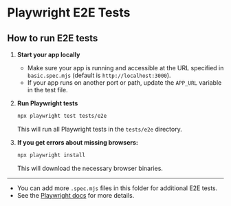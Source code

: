 # Playwright E2E Tests

## How to run E2E tests

1. **Start your app locally**
   - Make sure your app is running and accessible at the URL specified in `basic.spec.mjs` (default is `http://localhost:3000`).
   - If your app runs on another port or path, update the `APP_URL` variable in the test file.

2. **Run Playwright tests**
   ```sh
   npx playwright test tests/e2e
   ```
   This will run all Playwright tests in the `tests/e2e` directory.

3. **If you get errors about missing browsers:**
   ```sh
   npx playwright install
   ```
   This will download the necessary browser binaries.

---

- You can add more `.spec.mjs` files in this folder for additional E2E tests.
- See the [Playwright docs](https://playwright.dev/docs/intro) for more details.
